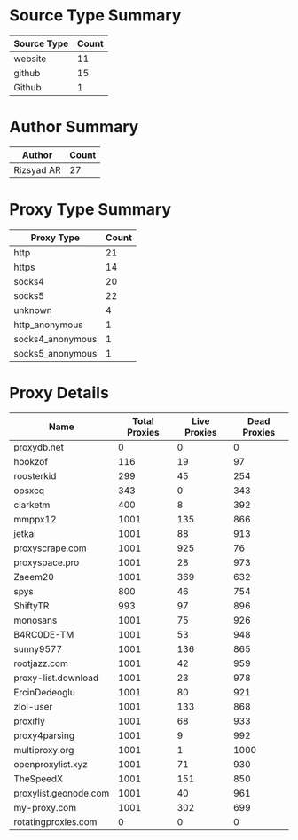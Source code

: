 # Source Type Summary

| Source Type | Count |
|-------------|-------|
| website | 11 |
| github | 15 |
| Github | 1 |


# Author Summary

| Author | Count |
|--------|-------|
| Rizsyad AR | 27 |


# Proxy Type Summary

| Proxy Type | Count |
|------------|-------|
| http | 21 |
| https | 14 |
| socks4 | 20 |
| socks5 | 22 |
| unknown | 4 |
| http_anonymous | 1 |
| socks4_anonymous | 1 |
| socks5_anonymous | 1 |


# Proxy Details

| Name | Total Proxies | Live Proxies | Dead Proxies |
|------|---------------|--------------|---------------|
| proxydb.net | 0 | 0 | 0 |
| hookzof | 116 | 19 | 97 |
| roosterkid | 299 | 45 | 254 |
| opsxcq | 343 | 0 | 343 |
| clarketm | 400 | 8 | 392 |
| mmppx12 | 1001 | 135 | 866 |
| jetkai | 1001 | 88 | 913 |
| proxyscrape.com | 1001 | 925 | 76 |
| proxyspace.pro | 1001 | 28 | 973 |
| Zaeem20 | 1001 | 369 | 632 |
| spys | 800 | 46 | 754 |
| ShiftyTR | 993 | 97 | 896 |
| monosans | 1001 | 75 | 926 |
| B4RC0DE-TM | 1001 | 53 | 948 |
| sunny9577 | 1001 | 136 | 865 |
| rootjazz.com | 1001 | 42 | 959 |
| proxy-list.download | 1001 | 23 | 978 |
| ErcinDedeoglu | 1001 | 80 | 921 |
| zloi-user | 1001 | 133 | 868 |
| proxifly | 1001 | 68 | 933 |
| proxy4parsing | 1001 | 9 | 992 |
| multiproxy.org | 1001 | 1 | 1000 |
| openproxylist.xyz | 1001 | 71 | 930 |
| TheSpeedX | 1001 | 151 | 850 |
| proxylist.geonode.com | 1001 | 40 | 961 |
| my-proxy.com | 1001 | 302 | 699 |
| rotatingproxies.com | 0 | 0 | 0 |
